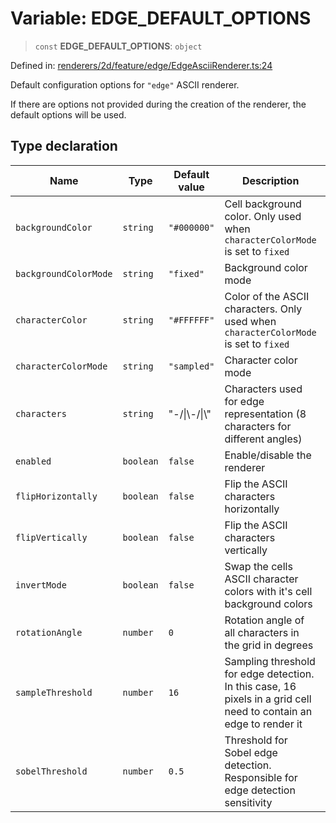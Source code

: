 # Variable: EDGE_DEFAULT_OPTIONS

> `const` **EDGE_DEFAULT_OPTIONS**: `object`

Defined in: [renderers/2d/feature/edge/EdgeAsciiRenderer.ts:24](https://github.com/humanbydefinition/p5.asciify/blob/4d58850eaa12d82328c25d81c99030b43e4030af/src/lib/renderers/2d/feature/edge/EdgeAsciiRenderer.ts#L24)

Default configuration options for `"edge"` ASCII renderer.

If there are options not provided during the creation of the renderer, the default options will be used.

## Type declaration

| Name                                                   | Type      | Default value  | Description                                                                                                        | Defined in                                                                                                                                                                                                    |
| ------------------------------------------------------ | --------- | -------------- | ------------------------------------------------------------------------------------------------------------------ | ------------------------------------------------------------------------------------------------------------------------------------------------------------------------------------------------------------- |
| <a id="backgroundcolor"></a> `backgroundColor`         | `string`  | `"#000000"`    | Cell background color. Only used when `characterColorMode` is set to `fixed`                                       | [renderers/2d/feature/edge/EdgeAsciiRenderer.ts:34](https://github.com/humanbydefinition/p5.asciify/blob/4d58850eaa12d82328c25d81c99030b43e4030af/src/lib/renderers/2d/feature/edge/EdgeAsciiRenderer.ts#L34) |
| <a id="backgroundcolormode"></a> `backgroundColorMode` | `string`  | `"fixed"`      | Background color mode                                                                                              | [renderers/2d/feature/edge/EdgeAsciiRenderer.ts:36](https://github.com/humanbydefinition/p5.asciify/blob/4d58850eaa12d82328c25d81c99030b43e4030af/src/lib/renderers/2d/feature/edge/EdgeAsciiRenderer.ts#L36) |
| <a id="charactercolor"></a> `characterColor`           | `string`  | `"#FFFFFF"`    | Color of the ASCII characters. Only used when `characterColorMode` is set to `fixed`                               | [renderers/2d/feature/edge/EdgeAsciiRenderer.ts:30](https://github.com/humanbydefinition/p5.asciify/blob/4d58850eaa12d82328c25d81c99030b43e4030af/src/lib/renderers/2d/feature/edge/EdgeAsciiRenderer.ts#L30) |
| <a id="charactercolormode"></a> `characterColorMode`   | `string`  | `"sampled"`    | Character color mode                                                                                               | [renderers/2d/feature/edge/EdgeAsciiRenderer.ts:32](https://github.com/humanbydefinition/p5.asciify/blob/4d58850eaa12d82328c25d81c99030b43e4030af/src/lib/renderers/2d/feature/edge/EdgeAsciiRenderer.ts#L32) |
| <a id="characters"></a> `characters`                   | `string`  | "-/\|\\-/\|\\" | Characters used for edge representation (8 characters for different angles)                                        | [renderers/2d/feature/edge/EdgeAsciiRenderer.ts:28](https://github.com/humanbydefinition/p5.asciify/blob/4d58850eaa12d82328c25d81c99030b43e4030af/src/lib/renderers/2d/feature/edge/EdgeAsciiRenderer.ts#L28) |
| <a id="enabled"></a> `enabled`                         | `boolean` | `false`        | Enable/disable the renderer                                                                                        | [renderers/2d/feature/edge/EdgeAsciiRenderer.ts:26](https://github.com/humanbydefinition/p5.asciify/blob/4d58850eaa12d82328c25d81c99030b43e4030af/src/lib/renderers/2d/feature/edge/EdgeAsciiRenderer.ts#L26) |
| <a id="fliphorizontally"></a> `flipHorizontally`       | `boolean` | `false`        | Flip the ASCII characters horizontally                                                                             | [renderers/2d/feature/edge/EdgeAsciiRenderer.ts:46](https://github.com/humanbydefinition/p5.asciify/blob/4d58850eaa12d82328c25d81c99030b43e4030af/src/lib/renderers/2d/feature/edge/EdgeAsciiRenderer.ts#L46) |
| <a id="flipvertically"></a> `flipVertically`           | `boolean` | `false`        | Flip the ASCII characters vertically                                                                               | [renderers/2d/feature/edge/EdgeAsciiRenderer.ts:48](https://github.com/humanbydefinition/p5.asciify/blob/4d58850eaa12d82328c25d81c99030b43e4030af/src/lib/renderers/2d/feature/edge/EdgeAsciiRenderer.ts#L48) |
| <a id="invertmode"></a> `invertMode`                   | `boolean` | `false`        | Swap the cells ASCII character colors with it's cell background colors                                             | [renderers/2d/feature/edge/EdgeAsciiRenderer.ts:38](https://github.com/humanbydefinition/p5.asciify/blob/4d58850eaa12d82328c25d81c99030b43e4030af/src/lib/renderers/2d/feature/edge/EdgeAsciiRenderer.ts#L38) |
| <a id="rotationangle"></a> `rotationAngle`             | `number`  | `0`            | Rotation angle of all characters in the grid in degrees                                                            | [renderers/2d/feature/edge/EdgeAsciiRenderer.ts:44](https://github.com/humanbydefinition/p5.asciify/blob/4d58850eaa12d82328c25d81c99030b43e4030af/src/lib/renderers/2d/feature/edge/EdgeAsciiRenderer.ts#L44) |
| <a id="samplethreshold"></a> `sampleThreshold`         | `number`  | `16`           | Sampling threshold for edge detection. In this case, 16 pixels in a grid cell need to contain an edge to render it | [renderers/2d/feature/edge/EdgeAsciiRenderer.ts:42](https://github.com/humanbydefinition/p5.asciify/blob/4d58850eaa12d82328c25d81c99030b43e4030af/src/lib/renderers/2d/feature/edge/EdgeAsciiRenderer.ts#L42) |
| <a id="sobelthreshold"></a> `sobelThreshold`           | `number`  | `0.5`          | Threshold for Sobel edge detection. Responsible for edge detection sensitivity                                     | [renderers/2d/feature/edge/EdgeAsciiRenderer.ts:40](https://github.com/humanbydefinition/p5.asciify/blob/4d58850eaa12d82328c25d81c99030b43e4030af/src/lib/renderers/2d/feature/edge/EdgeAsciiRenderer.ts#L40) |
